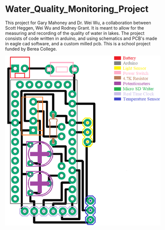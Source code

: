 # Water_Quality_Monitoring_Project

This project for Gary Mahoney and Dr. Wei Wu, a collaboration between Scott Heggen, Wei Wu and Rodney Grant. 
It is meant to allow for the measuring and recording of the quality of water in lakes. The project consists of code
written in arduino, and using schematics and PCB's made in eagle cad software, and a custom milled pcb. This is a 
school project funded by Berea College. 



![Board Layout](https://github.com/Grantrd/Water_Project/blob/master/Documentation/Assembly.png "Board")
